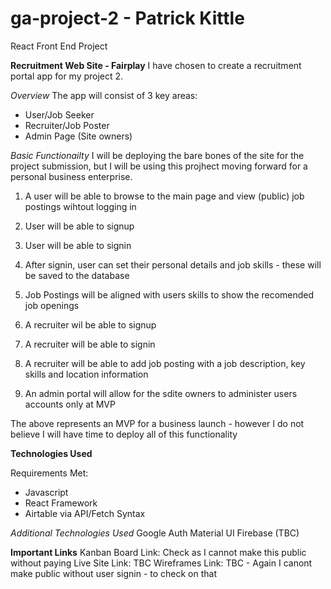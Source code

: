 # ga-project-2 - Patrick Kittle
 React Front End Project

**Recruitment Web Site - Fairplay**
I have chosen to create a recruitment portal app for my project 2. 

*Overview*
The app will consist of 3 key areas:
- User/Job Seeker
- Recruiter/Job Poster
- Admin Page (Site owners)

*Basic Functionailty*
I will be deploying the bare bones of the site for the project submission, but I will be using this projhect moving forward for a personal business enterprise.

1. A user will be able to browse to the main page and view (public) job postings wihtout logging in
2. User will be able to signup
3. User will be able to signin
4. After signin, user can set their personal details and job skills - these will be saved to the database
5. Job Postings will be aligned with users skills to show the recomended job openings

6. A recruiter wil be able to signup
7. A recruiter will be able to signin
8. A recruiter will be able to add job posting with a job description, key skills and location information

9. An admin portal will allow for the sdite owners to administer users accounts only at MVP

The above represents an MVP for a business launch - however I do not believe I will have time to deploy all of this functionality

**Technologies Used**

Requirements Met:
- Javascript
- React Framework
- Airtable via API/Fetch Syntax

*Additional Technologies Used*
Google Auth
Material UI
Firebase (TBC)

**Important Links**
Kanban Board Link: Check as I cannot make this public without paying
Live Site Link: TBC
Wireframes Link: TBC - Again I canont make public without user signin - to check on that
